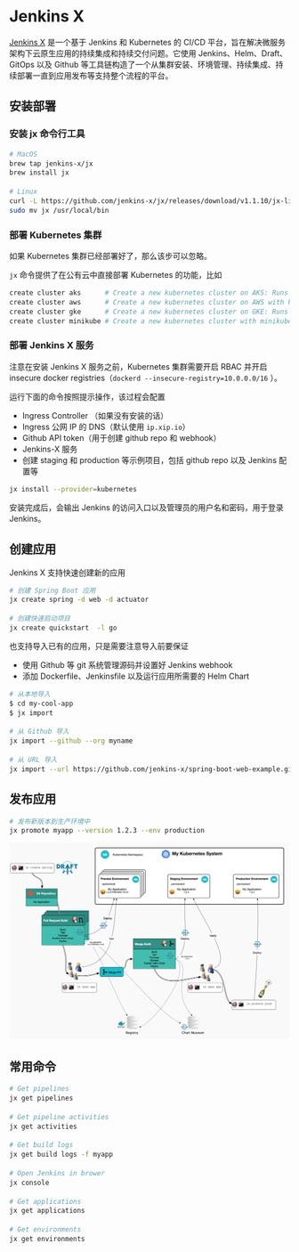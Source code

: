 # Jenkins X

[Jenkins X](http://jenkins-x.io/) 是一个基于 Jenkins 和 Kubernetes 的 CI/CD 平台，旨在解决微服务架构下云原生应用的持续集成和持续交付问题。它使用 Jenkins、Helm、Draft、GitOps 以及 Github 等工具链构造了一个从集群安装、环境管理、持续集成、持续部署一直到应用发布等支持整个流程的平台。

## 安装部署

### 安装 jx 命令行工具

```bash
# MacOS
brew tap jenkins-x/jx
brew install jx 

# Linux
curl -L https://github.com/jenkins-x/jx/releases/download/v1.1.10/jx-linux-amd64.tar.gz | tar xzv 
sudo mv jx /usr/local/bin
```

### 部署 Kubernetes 集群

如果 Kubernetes 集群已经部署好了，那么该步可以忽略。

`jx` 命令提供了在公有云中直接部署 Kubernetes 的功能，比如

```bash
create cluster aks      # Create a new kubernetes cluster on AKS: Runs on Azure
create cluster aws      # Create a new kubernetes cluster on AWS with kops
create cluster gke      # Create a new kubernetes cluster on GKE: Runs on Google Cloud
create cluster minikube # Create a new kubernetes cluster with minikube: Runs locally
```

### 部署 Jenkins X 服务

注意在安装 Jenkins X 服务之前，Kubernetes 集群需要开启 RBAC 并开启 insecure docker registries（`dockerd --insecure-registry=10.0.0.0/16` ）。

运行下面的命令按照提示操作，该过程会配置

* Ingress Controller （如果没有安装的话）
* Ingress 公网 IP 的 DNS（默认使用 `ip.xip.io`）
* Github API token（用于创建 github repo 和 webhook）
* Jenkins-X 服务
* 创建 staging 和 production 等示例项目，包括 github repo 以及 Jenkins 配置等

```bash
jx install --provider=kubernetes
```

安装完成后，会输出 Jenkins 的访问入口以及管理员的用户名和密码，用于登录 Jenkins。

## 创建应用

Jenkins X 支持快速创建新的应用

```bash
# 创建 Spring Boot 应用
jx create spring -d web -d actuator

# 创建快速启动项目
jx create quickstart  -l go
```

也支持导入已有的应用，只是需要注意导入前要保证

* 使用 Github 等 git 系统管理源码并设置好 Jenkins webhook
* 添加 Dockerfile、Jenkinsfile 以及运行应用所需要的 Helm Chart

```bash
# 从本地导入
$ cd my-cool-app
$ jx import

# 从 Github 导入
jx import --github --org myname

# 从 URL 导入
jx import --url https://github.com/jenkins-x/spring-boot-web-example.git
```

## 发布应用

```bash
# 发布新版本到生产环境中
jx promote myapp --version 1.2.3 --env production
```

![](../../.gitbook/assets/jenkinsx%20%281%29.png)

## 常用命令

```bash
# Get pipelines
jx get pipelines

# Get pipeline activities
jx get activities

# Get build logs
jx get build logs -f myapp

# Open Jenkins in brower
jx console

# Get applications
jx get applications

# Get environments
jx get environments
```

